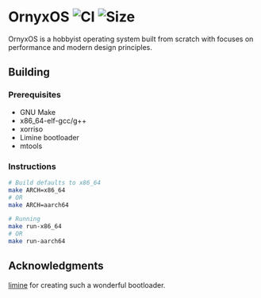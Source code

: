 
OrnyxOS ![CI](https://github.com/oronyx/ornyx-os/actions/workflows/build.yml/badge.svg) ![Size](https://img.shields.io/github/repo-size/oronyx/ornyx-os)
====

OrnyxOS is a hobbyist operating system built from scratch with focuses on performance and modern design principles.

## Building

### Prerequisites

- GNU Make
- x86_64-elf-gcc/g++
- xorriso
- Limine bootloader
- mtools

### Instructions

```sh
# Build defaults to x86_64
make ARCH=x86_64
# OR
make ARCH=aarch64

# Running
make run-x86_64
# OR
make run-aarch64
```

## Acknowledgments

[limine](https://github.com/limine-bootloader/limine) for creating such a wonderful bootloader.